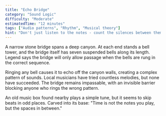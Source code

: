 ```yaml
---
title: "Echo Bridge"
category: "Sound Logic"
difficulty: "Moderate"
estimatedTime: "12 minutes"
tags: ["Audio patterns", "Rhythm", "Musical theory"]
hint: "Don't just listen to the notes - count the silences between them."
---
```


A narrow stone bridge spans a deep canyon. At each end stands a bell tower, and the bridge itself has seven suspended bells along its length. Legend says the bridge will only allow passage when the bells are rung in the correct sequence.

Ringing any bell causes it to echo off the canyon walls, creating a complex pattern of sounds. Local musicians have tried countless melodies, but none have succeeded. The bridge remains impassable, with an invisible barrier blocking anyone who rings the wrong pattern.

An old music box found nearby plays a simple tune, but it seems to skip beats in odd places. Carved into its base: "Time is not the notes you play, but the spaces in between."

